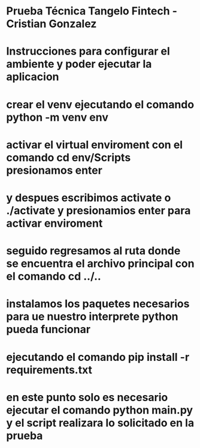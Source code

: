 # Prueba Técnica Tangelo Fintech - Cristian Gonzalez

# Instrucciones para configurar el ambiente y poder ejecutar la aplicacion

# crear el venv ejecutando el comando python -m venv env

# activar el virtual enviroment con el comando cd env/Scripts presionamos enter

# y despues escribimos activate o ./activate y presionamios enter para activar enviroment

# seguido regresamos al ruta donde se encuentra el archivo principal con el comando cd ../..

# instalamos los paquetes necesarios para ue nuestro interprete python pueda funcionar

# ejecutando el comando pip install -r requirements.txt

# en este punto solo es necesario ejecutar el comando python main.py y el script realizara lo solicitado en la prueba